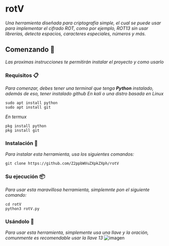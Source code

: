 # rotV
_Una herramienta diseñada para criptografía simple, el cual se puede usar para implementar el cifrado ROT, como por ejemplo, ROT13 sin usar librerías, detecta espacios, caracteres especiales, números y más._
## Comenzando 🚀
_Las proximas instrucciones te permitirán instalar el proyecto y como usarlo_
### Requisitos 📋
_Para comenzar, debes tener una terminal que tenga **Python** instalado, además de eso, tener instalado github_
_En kali o una distro basada en Linux_
```
sudo apt install python
sudo apt install git
```
_En termux_
```
pkg install python 
pkg install git
```
### Instalación 🔧
_Para instalar esta herramienta, usa los siguientes comandos:_
```
git clone https://github.com/Z2ppbWVuZXpkZXph/rotV
```
### Su ejecución 📦
_Para usar esta maravillosa herramienta, simplemnte pon el siguiente comando:_
```
cd rotV
python3 rotV.py 
```
### Usándolo 🔩
_Para usar esta herramienta, simplemente usa una llave y la oración, comunmente es recomendable usar la llave 13_
![imagen](https://user-images.githubusercontent.com/62645524/132882253-b46b8d13-f14a-4c6b-88ea-ccb85e59d300.png)
